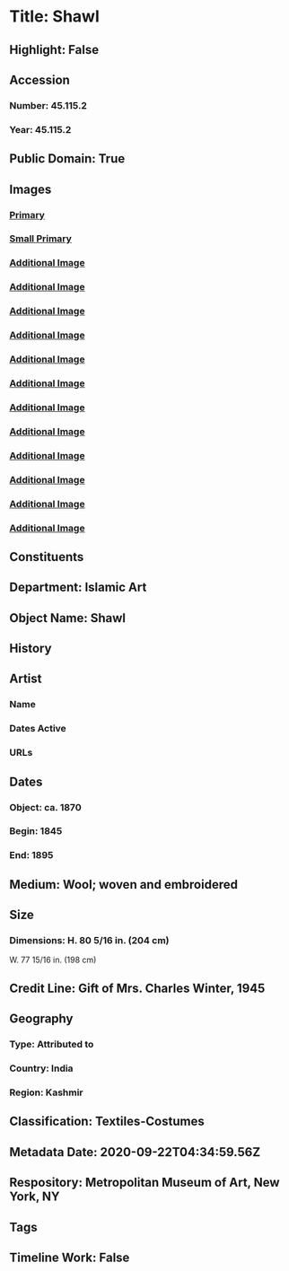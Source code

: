 # Title: Shawl
## Highlight: False
## Accession
### Number: 45.115.2
### Year: 45.115.2
## Public Domain: True
## Images
### [Primary](https://images.metmuseum.org/CRDImages/is/original/wb-45.115.2.JPG)
### [Small Primary](https://images.metmuseum.org/CRDImages/is/web-large/wb-45.115.2.JPG)
### [Additional Image](https://images.metmuseum.org/CRDImages/is/original/wb-45.115.2b.JPG)
### [Additional Image](https://images.metmuseum.org/CRDImages/is/original/wb-45.115.2c.JPG)
### [Additional Image](https://images.metmuseum.org/CRDImages/is/original/wb-45.115.2d.JPG)
### [Additional Image](https://images.metmuseum.org/CRDImages/is/original/wb-45.115.2e.JPG)
### [Additional Image](https://images.metmuseum.org/CRDImages/is/original/wb-45.115.2f.JPG)
### [Additional Image](https://images.metmuseum.org/CRDImages/is/original/wb-45.115.2g.JPG)
### [Additional Image](https://images.metmuseum.org/CRDImages/is/original/wb-45.115.2h.JPG)
### [Additional Image](https://images.metmuseum.org/CRDImages/is/original/wb-45.115.2j.JPG)
### [Additional Image](https://images.metmuseum.org/CRDImages/is/original/wb-45.115.2i.JPG)
### [Additional Image](https://images.metmuseum.org/CRDImages/is/original/wb-45.115.2k.JPG)
### [Additional Image](https://images.metmuseum.org/CRDImages/is/original/wb-45.115.2l.JPG)
### [Additional Image](https://images.metmuseum.org/CRDImages/is/original/135422.jpg)
## Constituents
## Department: Islamic Art
## Object Name: Shawl
## History
## Artist
### Name
### Dates Active
### URLs
## Dates
### Object: ca. 1870
### Begin: 1845
### End: 1895
## Medium: Wool; woven and embroidered
## Size
### Dimensions: H. 80 5/16 in. (204 cm)
W. 77 15/16 in. (198 cm)
## Credit Line: Gift of Mrs. Charles Winter, 1945
## Geography
### Type: Attributed to
### Country: India
### Region: Kashmir
## Classification: Textiles-Costumes
## Metadata Date: 2020-09-22T04:34:59.56Z
## Respository: Metropolitan Museum of Art, New York, NY
## Tags
## Timeline Work: False